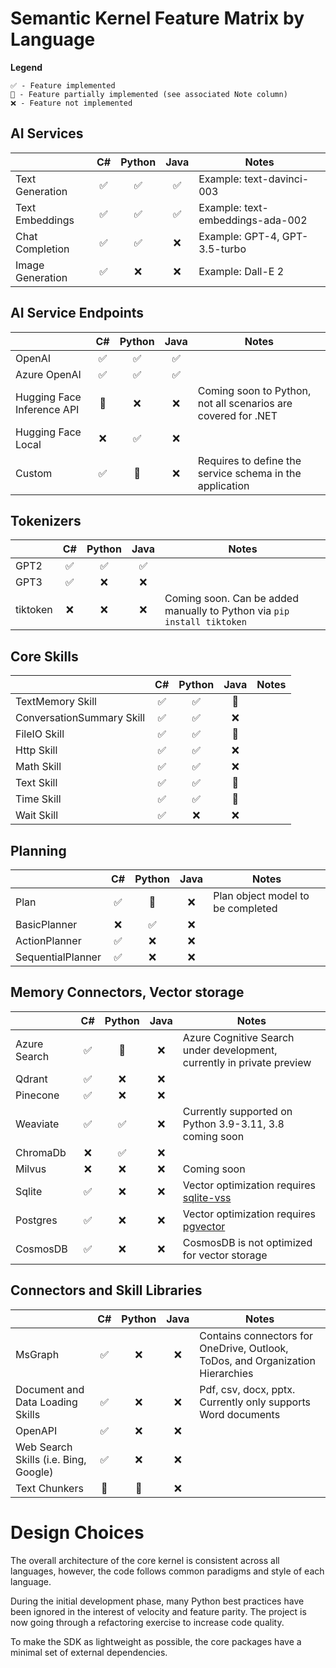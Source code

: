 # Semantic Kernel Feature Matrix by Language

**Legend**

    ✅ - Feature implemented
    🔄 - Feature partially implemented (see associated Note column)
    ❌ - Feature not implemented

## AI Services

|                                   |  C#  | Python | Java | Notes |
|-----------------------------------|:----:|:------:|:----:|-------|
| Text Generation                   | ✅   | ✅     | ✅   | Example: text-davinci-003        |
| Text Embeddings                   | ✅   | ✅     | ✅   | Example: text-embeddings-ada-002 |
| Chat Completion                   | ✅   | ✅     | ❌   | Example: GPT-4, GPT-3.5-turbo    |
| Image Generation                  | ✅   | ❌     | ❌   | Example: Dall-E 2                |

## AI Service Endpoints

|                                   | C#  | Python | Java | Notes |
|-----------------------------------|:---:|:------:|:----:|-------|
| OpenAI                            | ✅  | ✅     | ✅   |                                                               |
| Azure OpenAI                      | ✅  | ✅     | ✅   |                                                               |
| Hugging Face Inference API        | 🔄  | ❌     | ❌   | Coming soon to Python, not all scenarios are covered for .NET |
| Hugging Face Local                | ❌  | ✅     | ❌   |                                                               |
| Custom                            | ✅  | 🔄     | ❌   | Requires to define the service schema in the application      |

## Tokenizers

|                                   | C#  | Python | Java | Notes |
|-----------------------------------|:---:|:------:|:----:|-------|
| GPT2                              | ✅  | ✅     | ✅   |       |
| GPT3                              | ✅  | ❌     | ❌   |       |
| tiktoken                          | ❌  | ❌     | ❌   | Coming soon. Can be added manually to Python via `pip install tiktoken` |

## Core Skills

|                                   | C#  | Python | Java | Notes |
|-----------------------------------|:---:|:------:|:----:|-------|
| TextMemory Skill                  | ✅  | ✅     | 🔄   |       |
| ConversationSummary Skill         | ✅  | ✅     | ❌   |       |
| FileIO Skill                      | ✅  | ✅     | 🔄   |       |
| Http Skill                        | ✅  | ✅     | ❌   |       |
| Math Skill                        | ✅  | ✅     | ❌   |       |
| Text Skill                        | ✅  | ✅     | 🔄   |       |
| Time Skill                        | ✅  | ✅     | 🔄   |       |
| Wait Skill                        | ✅  | ❌     | ❌   |       |

## Planning

|                                   | C#  | Python | Java | Notes |
|-----------------------------------|:---:|:------:|:----:|-------|
| Plan                              | ✅  | 🔄     | ❌   | Plan object model to be completed |
| BasicPlanner                      | ❌  | ✅     | ❌   |                                   |
| ActionPlanner                     | ✅  | ❌     | ❌   |                                   |
| SequentialPlanner                 | ✅  | ❌     | ❌   |                                   |

## Memory Connectors, Vector storage

|               | C#  | Python | Java | Notes |
|---------------|:---:|:------:|:----:|-------|
| Azure Search  | ✅  | 🔄     | ❌   | Azure Cognitive Search under development, currently in private preview          |
| Qdrant        | ✅  | ❌     | ❌   |                                                                                 |
| Pinecone      | ✅  | ❌     | ❌   |                                                                                 |
| Weaviate      | ✅  | ✅     | ❌   | Currently supported on Python 3.9-3.11, 3.8 coming soon                         |
| ChromaDb      | ❌  | ✅     | ❌   |                                                                                 |
| Milvus        | ❌  | ❌     | ❌   | Coming soon                                                                     |
| Sqlite        | ✅  | ❌     | ❌   | Vector optimization requires [sqlite-vss](https://github.com/asg017/sqlite-vss) |
| Postgres      | ✅  | ❌     | ❌   | Vector optimization requires [pgvector](https://github.com/pgvector/pgvector)   |
| CosmosDB      | ✅  | ❌     | ❌   | CosmosDB is not optimized for vector storage                                    |

## Connectors and Skill Libraries

|                                       | C#  | Python | Java | Notes |
|---------------------------------------|:---:|:------:|:----:|-------|
| MsGraph                               | ✅  | ❌     | ❌   | Contains connectors for OneDrive, Outlook, ToDos, and Organization Hierarchies  |
| Document and Data Loading Skills      | ✅  | ❌     | ❌   | Pdf, csv, docx, pptx. Currently only supports Word documents                    |
| OpenAPI                               | ✅  | ❌     | ❌   |                                                                                 |
| Web Search Skills (i.e. Bing, Google) | ✅  | ❌     | ❌   |                                                                                 |
| Text Chunkers                         | 🔄  | 🔄     | ❌   |                                                                                 |

# Design Choices

The overall architecture of the core kernel is consistent across all languages,
however, the code follows common paradigms and style of each language.

During the initial development phase, many Python best practices have been ignored
in the interest of velocity and feature parity. The project is now going through
a refactoring exercise to increase code quality.

To make the SDK as lightweight as possible, the core packages have
a minimal set of external dependencies.
